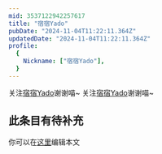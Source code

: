 ```yaml
---
mid: 3537122942257617
title: "宿宿Yado"
pubDate: "2024-11-04T11:22:11.364Z"
updatedDate: "2024-11-04T11:22:11.364Z"
profile:
  {
    Nickname: ["宿宿Yado"],
  }
---
```


关注[宿宿Yado](https://space.bilibili.com/3537122942257617)谢谢喵~ 关注[宿宿Yado](https://space.bilibili.com/3537122942257617)谢谢喵~

## 此条目有待补充
你可以在[这里](https://github.com/Yuhanawa/VTuber.ICU-Content/edit/master/v/宿宿Yado/index.md)编辑本文
